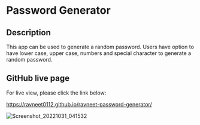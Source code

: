 # Password Generator

## Description

This app can be used to generate a random password. Users have option to have lower case, upper case, numbers and special character to generate a random password.

## GitHub live page

For live view, please click the link below:

https://ravneet0112.github.io/ravneet-password-generator/

![Screenshot_20221031_041532](https://github.com/Ravneet0112/ravneet-password-generator/assets/101073782/2baa639d-e304-4bcd-904f-26098301d85e)
